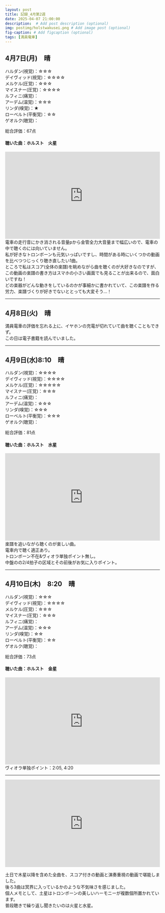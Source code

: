 ```yaml
---
layout: post
title: 記録_4月第2週
date: 2025-04-07 21:00:00
description:  # Add post description (optional)
img: postimg/holstwakusei.png # Add image post (optional)
fig-caption: # Add figcaption (optional)
tags: [満員電車]
---
```


## 4月7日(月)　晴

ハルダン(視覚)：☆☆☆ <br>
デイヴィッド(視覚)：☆☆☆☆ <br>
メルケル(圧覚)：☆☆☆ <br>
マイスナー(圧覚)：☆☆☆☆ <br>
ルフィニ(痛覚)： <br>
アーデム(温覚)：☆☆☆ <br>
リンダ(嗅覚)：★ <br>
ローベルト(平衡覚)：☆☆ <br>
ゲオルク(聴覚)： <br>

総合評価：67点

#### 聴いた曲：ホルスト　火星
<div style="position: relative; padding-bottom: 56.25%; height: 0; overflow: hidden;">
  <iframe src="https://www.youtube.com/embed/1rLaEIK0M2w" style="position: absolute; top: 0; left: 0; width: 100%; height: 100%;"
          frameborder="0" allowfullscreen>
  </iframe>
</div>
電車の走行音にかき消される音量pから金管全力大音量まで幅広いので、電車の中で聴くのには向いていません。<br>
私が好きなトロンボーンも元気いっぱいですし、時間がある時にいくつかの動画を比べつつじっくり聴き直したい1曲。<br>
ところで私はスコア(全体の楽譜)を眺めながら曲を聴くのが大好きなのですが、この動画の楽譜の書き方はスマホの小さい画面でも見ることが出来るので、面白いですね！<br>
どの楽器がどんな動きをしているのかが事細かに書かれていて、この楽譜を作る労力、楽譜づくりが好きでないととっても大変そう…！

---
## 4月8日(火)　晴
満員電車の評価を忘れる上に、イヤホンの充電が切れていて曲を聴くこともできず。<br>
この日は電子書籍を読んでいました。

---
## 4月9日(水)8:10　晴

ハルダン(視覚)：☆☆☆☆ <br>
デイヴィッド(視覚)：☆☆☆☆ <br>
メルケル(圧覚)：☆☆☆☆☆ <br>
マイスナー(圧覚)：☆☆☆ <br>
ルフィニ(痛覚)： <br>
アーデム(温覚)：☆☆☆ <br>
リンダ(嗅覚)：☆☆☆ <br>
ローベルト(平衡覚)：☆☆☆ <br>
ゲオルク(聴覚)： <br>

総合評価：81点

#### 聴いた曲：ホルスト　水星
<div style="position: relative; padding-bottom: 56.25%; height: 0; overflow: hidden;">
  <iframe src="https://youtube.com/embed/HID5fYz93B8" style="position: absolute; top: 0; left: 0; width: 100%; height: 100%;"
          frameborder="0" allowfullscreen>
  </iframe>
</div>
楽譜を追いながら聴くのが楽しい曲。<br>
電車内で聴く適正あり。<br>
トロンボーン不在&ヴィオラ単独ポイント無し。<br>
中盤のの2/4拍子の区域とその前後がお気に入りポイント。

---
## 4月10日(木)　8:20　晴

ハルダン(視覚)：☆☆☆ <br>
デイヴィッド(視覚)：☆☆☆☆ <br>
メルケル(圧覚)：☆☆☆ <br>
マイスナー(圧覚)：☆☆☆ <br>
ルフィニ(痛覚)： <br>
アーデム(温覚)：☆☆☆ <br>
リンダ(嗅覚)：☆☆ <br>
ローベルト(平衡覚)：☆☆ <br>
ゲオルク(聴覚)： <br>

総合評価：73点

#### 聴いた曲：ホルスト　金星
<div style="position: relative; padding-bottom: 56.25%; height: 0; overflow: hidden;">
  <iframe src="https://youtube.com/embed/mp5gksq_OEI" style="position: absolute; top: 0; left: 0; width: 100%; height: 100%;"
          frameborder="0" allowfullscreen>
  </iframe>
</div>
ヴィオラ単独ポイント：2:05, 4:20

---
<div style="position: relative; padding-bottom: 56.25%; height: 0; overflow: hidden;">
  <iframe src="https://www.youtube.com/embed/cXOanvv4plU" style="position: absolute; top: 0; left: 0; width: 100%; height: 100%;"
          frameborder="0" allowfullscreen>
  </iframe>
</div>

土日で木星以降を含めた全曲を、スコア付きの動画と演奏重視の動画で堪能しました。<br>
後ろ3曲は冥界に入っているかのような不気味さを感じました。<br>
個人メモとして、土星はトロンボーンの美しいハーモニーが複数個所置かれています。<br>
普段聴きで繰り返し聞きたいのは火星と水星。
